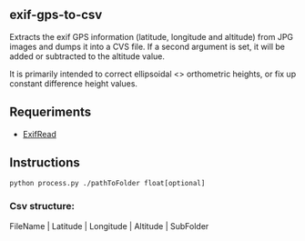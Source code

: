 ## exif-gps-to-csv

Extracts the exif GPS information (latitude, longitude and altitude) from JPG images and dumps it into a CVS file. If a second argument is set, it will be added or subtracted to the altitude value.<br>

It is primarily intended to correct ellipsoidal <> orthometric heights, or fix up constant difference height values.<br>

## Requeriments
- [ExifRead](https://pypi.org/project/ExifRead/)

## Instructions
`python process.py ./pathToFolder float[optional]`

### Csv structure:

FileName | Latitude | Longitude | Altitude | SubFolder
